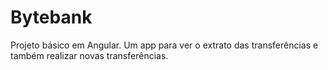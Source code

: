 # Bytebank
Projeto básico em Angular. Um app para ver o extrato das transferências e também realizar novas transferências.
